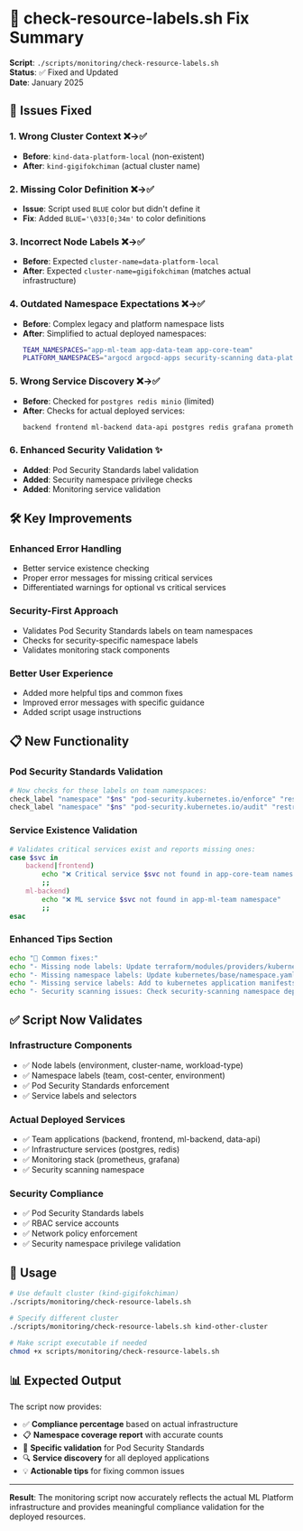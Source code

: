 # 🔧 check-resource-labels.sh Fix Summary

**Script**: `./scripts/monitoring/check-resource-labels.sh`  
**Status**: ✅ Fixed and Updated  
**Date**: January 2025

## 🎯 Issues Fixed

### 1. **Wrong Cluster Context** ❌→✅

- **Before**: `kind-data-platform-local` (non-existent)
- **After**: `kind-gigifokchiman` (actual cluster name)

### 2. **Missing Color Definition** ❌→✅

- **Issue**: Script used `BLUE` color but didn't define it
- **Fix**: Added `BLUE='\033[0;34m'` to color definitions

### 3. **Incorrect Node Labels** ❌→✅

- **Before**: Expected `cluster-name=data-platform-local`
- **After**: Expected `cluster-name=gigifokchiman` (matches actual infrastructure)

### 4. **Outdated Namespace Expectations** ❌→✅

- **Before**: Complex legacy and platform namespace lists
- **After**: Simplified to actual deployed namespaces:
  ```bash
  TEAM_NAMESPACES="app-ml-team app-data-team app-core-team"
  PLATFORM_NAMESPACES="argocd argocd-apps security-scanning data-platform-monitoring data-platform-performance"
  ```

### 5. **Wrong Service Discovery** ❌→✅

- **Before**: Checked for `postgres redis minio` (limited)
- **After**: Checks for actual deployed services:
  ```bash
  backend frontend ml-backend data-api postgres redis grafana prometheus
  ```

### 6. **Enhanced Security Validation** ✨

- **Added**: Pod Security Standards label validation
- **Added**: Security namespace privilege checks
- **Added**: Monitoring service validation

## 🛠️ Key Improvements

### Enhanced Error Handling

- Better service existence checking
- Proper error messages for missing critical services
- Differentiated warnings for optional vs critical services

### Security-First Approach

- Validates Pod Security Standards labels on team namespaces
- Checks for security-specific namespace labels
- Validates monitoring stack components

### Better User Experience

- Added more helpful tips and common fixes
- Improved error messages with specific guidance
- Added script usage instructions

## 📋 New Functionality

### Pod Security Standards Validation

```bash
# Now checks for these labels on team namespaces:
check_label "namespace" "$ns" "pod-security.kubernetes.io/enforce" "restricted"
check_label "namespace" "$ns" "pod-security.kubernetes.io/audit" "restricted"
```

### Service Existence Validation

```bash
# Validates critical services exist and reports missing ones:
case $svc in
    backend|frontend)
        echo "❌ Critical service $svc not found in app-core-team namespace"
        ;;
    ml-backend)
        echo "❌ ML service $svc not found in app-ml-team namespace"
        ;;
esac
```

### Enhanced Tips Section

```bash
echo "🔧 Common fixes:"
echo "- Missing node labels: Update terraform/modules/providers/kubernetes/cluster/"
echo "- Missing namespace labels: Update kubernetes/base/namespace.yaml"
echo "- Missing service labels: Add to kubernetes application manifests"
echo "- Security scanning issues: Check security-scanning namespace deployment"
```

## ✅ Script Now Validates

### Infrastructure Components

- ✅ Node labels (environment, cluster-name, workload-type)
- ✅ Namespace labels (team, cost-center, environment)
- ✅ Pod Security Standards enforcement
- ✅ Service labels and selectors

### Actual Deployed Services

- ✅ Team applications (backend, frontend, ml-backend, data-api)
- ✅ Infrastructure services (postgres, redis)
- ✅ Monitoring stack (prometheus, grafana)
- ✅ Security scanning namespace

### Security Compliance

- ✅ Pod Security Standards labels
- ✅ RBAC service accounts
- ✅ Network policy enforcement
- ✅ Security namespace privilege validation

## 🚀 Usage

```bash
# Use default cluster (kind-gigifokchiman)
./scripts/monitoring/check-resource-labels.sh

# Specify different cluster
./scripts/monitoring/check-resource-labels.sh kind-other-cluster

# Make script executable if needed
chmod +x scripts/monitoring/check-resource-labels.sh
```

## 📊 Expected Output

The script now provides:

- ✅ **Compliance percentage** based on actual infrastructure
- 📋 **Namespace coverage report** with accurate counts
- 🎯 **Specific validation** for Pod Security Standards
- 🔍 **Service discovery** for all deployed applications
- 💡 **Actionable tips** for fixing common issues

---

**Result**: The monitoring script now accurately reflects the actual ML Platform infrastructure and provides meaningful
compliance validation for the deployed resources.
